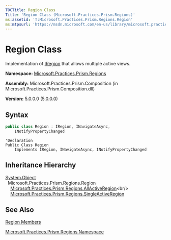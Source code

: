 ```yaml
---
TOCTitle: Region Class
Title: 'Region Class (Microsoft.Practices.Prism.Regions)'
ms:assetid: 'T:Microsoft.Practices.Prism.Regions.Region'
ms:mtpsurl: 'https://msdn.microsoft.com/en-us/library/microsoft.practices.prism.regions.region(v=pandp.50)'
---
```


# Region Class

Implementation of [IRegion](https://msdn.microsoft.com/en-us/library/microsoft.practices.prism.regions.iregion(v=pandp.50)) that allows multiple active views.

**Namespace:** [Microsoft.Practices.Prism.Regions](https://msdn.microsoft.com/en-us/library/microsoft.practices.prism.regions(v=pandp.50))

**Assembly:** Microsoft.Practices.Prism.Composition (in Microsoft.Practices.Prism.Composition.dll)

**Version:** 5.0.0.0 (5.0.0.0)

## Syntax

```C#
public class Region : IRegion, INavigateAsync, 
	INotifyPropertyChanged
```

```VB
'Declaration
Public Class Region
	Implements IRegion, INavigateAsync, INotifyPropertyChanged
```

## Inheritance Hierarchy

[System.Object](http://msdn.microsoft.com/en-us/library/e5kfa45b)<br/>
  Microsoft.Practices.Prism.Regions.Region<br/>
    [Microsoft.Practices.Prism.Regions.AllActiveRegion](https://msdn.microsoft.com/en-us/library/microsoft.practices.prism.regions.allactiveregion(v=pandp.50))<br/>
    [Microsoft.Practices.Prism.Regions.SingleActiveRegion](https://msdn.microsoft.com/en-us/library/microsoft.practices.prism.regions.singleactiveregion(v=pandp.50))

## See Also

[Region Members](https://msdn.microsoft.com/en-us/library/microsoft.practices.prism.regions.region_members(v=pandp.50))

[Microsoft.Practices.Prism.Regions Namespace](https://msdn.microsoft.com/en-us/library/microsoft.practices.prism.regions(v=pandp.50))